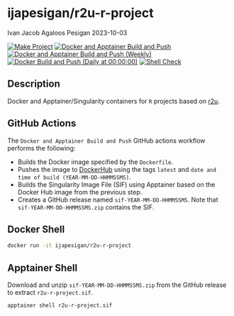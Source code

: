 ijapesigan/r2u-r-project
================
Ivan Jacob Agaloos Pesigan
2023-10-03

<!-- README.md is generated from .setup/readme/README.Rmd. Please edit that file -->
<!-- badges: start -->

[![Make
Project](https://github.com/ijapesigan/docker-r2u-r-project/actions/workflows/make.yml/badge.svg)](https://github.com/ijapesigan/docker-r2u-r-project/actions/workflows/make.yml)
[![Docker and Apptainer Build and
Push](https://github.com/ijapesigan/docker-r2u-r-project/actions/workflows/docker-apptainer-build-push.yml/badge.svg)](https://github.com/ijapesigan/docker-r2u-r-project/actions/workflows/docker-apptainer-build-push.yml)
[![Docker and Apptainer Build and Push
(Weekly)](https://github.com/ijapesigan/docker-r2u-r-project/actions/workflows/docker-apptainer-build-push-weekly.yml/badge.svg)](https://github.com/ijapesigan/docker-r2u-r-project/actions/workflows/docker-apptainer-build-push-weekly.yml)
[![Docker Build and Push (Daily at
00:00:00)](https://github.com/ijapesigan/docker-r2u-r-project/actions/workflows/docker-build-push-daily-rocker.yml/badge.svg)](https://github.com/ijapesigan/docker-r2u-r-project/actions/workflows/docker-build-push-daily-rocker.yml)
[![Shell
Check](https://github.com/ijapesigan/docker-r2u-r-project/actions/workflows/shellcheck.yml/badge.svg)](https://github.com/ijapesigan/docker-r2u-r-project/actions/workflows/shellcheck.yml)
<!-- badges: end -->

## Description

Docker and Apptainer/Singularity containers for `R` projects based on
[r2u](https://github.com/eddelbuettel/r2u/).

## GitHub Actions

The `Docker and Apptainer Build and Push` GitHub actions workflow
performs the following:

- Builds the Docker image specified by the `Dockerfile`.
- Pushes the image to
  [DockerHub](https://hub.docker.com/repository/docker/ijapesigan/r2u-r-project/general)
  using the tags `latest` and
  `date and time of build (YEAR-MM-DD-HHMMSSMS)`.
- Builds the Singularity Image File (SIF) using Apptainer based on the
  Docker Hub image from the previous step.
- Creates a GitHub release named `sif-YEAR-MM-DD-HHMMSSMS`. Note that
  `sif-YEAR-MM-DD-HHMMSSMS.zip` contains the SIF.

## Docker Shell

``` bash
docker run -it ijapesigan/r2u-r-project
```

## Apptainer Shell

Download and unzip `sif-YEAR-MM-DD-HHMMSSMS.zip` from the GitHub release
to extract `r2u-r-project.sif`.

``` bash
apptainer shell r2u-r-project.sif
```
